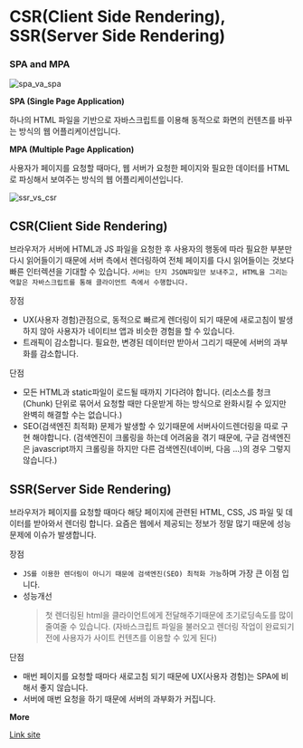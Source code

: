 # CSR(Client Side Rendering), SSR(Server Side Rendering)

### SPA and MPA

![spa_va_spa](https://media.vlpt.us/images/ehgks0000/post/00fcb899-e9dd-4c9a-be0b-dd66a186fff6/spa.png)

**SPA (Single Page Application)**

하나의 HTML 파일을 기반으로 자바스크립트를 이용해 동적으로 화면의 컨텐츠를 바꾸는 방식의 웹 어플리케이션입니다.

**MPA (Multiple Page Application)**

사용자가 페이지를 요청할 때마다, 웹 서버가 요청한 페이지와 필요한 데이터를 HTML로 파싱해서 보여주는 방식의 웹 어플리케이션입니다.

![ssr_vs_csr](https://media.vlpt.us/images/ehgks0000/post/92550256-3bc0-4aed-aa22-2fe364d40446/pros-and-cons.jpg)

## CSR(Client Side Rendering)

브라우저가 서버에 HTML과 JS 파일을 요청한 후 사용자의 행동에 따라 필요한 부분만 다시 읽어들이기 때문에 서버 측에서 렌더링하여 전체 페이지를 다시 읽어들이는 것보다 빠른 인터렉션을 기대할 수 있습니다. `서버는 단지 JSON파일만 보내주고, HTML을 그리는 역할은 자바스크립트를 통해 클라이언트 측에서 수행합니다.`

장점

- UX(사용자 경험)관점으로, 동적으로 빠르게 렌더링이 되기 때문에 새로고침이 발생하지 않아 사용자가 네이티브 앱과 비슷한 경험을 할 수 있습니다.
- 트래픽이 감소합니다. 필요한, 변경된 데이터만 받아서 그리기 때문에 서버의 과부화를 감소합니다.

단점

- 모든 HTML과 static파일이 로드될 때까지 기다려야 합니다.
  (리소스를 청크(Chunk) 단위로 묶어서 요청할 때만 다운받게 하는 방식으로 완화시킬 수 있지만 완벽히 해결할 수는 없습니다.)
- SEO(검색엔진 최적화) 문제가 발생할 수 있기때문에 서버사이드렌더링을 따로 구현 해야합니다. (검색엔진이 크롤링을 하는데 어려움을 겪기 때문에, 구글 검색엔진은 javascript까지 크롤링을 하지만 다른 검색엔진(네이버, 다음 ...)의 경우 그렇지 않습니다.)

## SSR(Server Side Rendering)

브라우저가 페이지를 요청할 때마다 해당 페이지에 관련된 HTML, CSS, JS 파일 및 데이터를 받아와서 렌더링 합니다. 요즘은 웹에서 제공되는 정보가 정말 많기 때문에 성능문제에 이슈가 발생합니다.

장점

- `JS를 이용한 렌더링이 아니기 때문에 검색엔진(SEO) 최적화 가능`하며 가장 큰 이점 입니다.
- 성능개선
  > 첫 렌더링된 html을 클라이언트에게 전달해주기때문에 초기로딩속도를 많이 줄여줄 수 있습니다. (자바스크립트 파일을 불러오고 렌더링 작업이 완료되기 전에 사용자가 사이트 컨텐츠를 이용할 수 있게 된다)

단점

- 매번 페이지를 요청할 때마다 새로고침 되기 때문에 UX(사용자 경험)는 SPA에 비해서 좋지 않습니다.
- 서버에 매번 요청을 하기 때문에 서버의 과부화가 커집니다.

**More**

[Link site](https://velog.io/@jeff0720/Next.js-%EA%B0%9C%EB%85%90-%EC%9D%B4%ED%95%B4-%EB%B6%80%ED%84%B0-%EC%8B%A4%EC%8A%B5%EA%B9%8C%EC%A7%80-%ED%95%B4%EB%B3%B4%EB%8A%94-SSR-%ED%99%98%EA%B2%BD-%EA%B5%AC%EC%B6%95)
